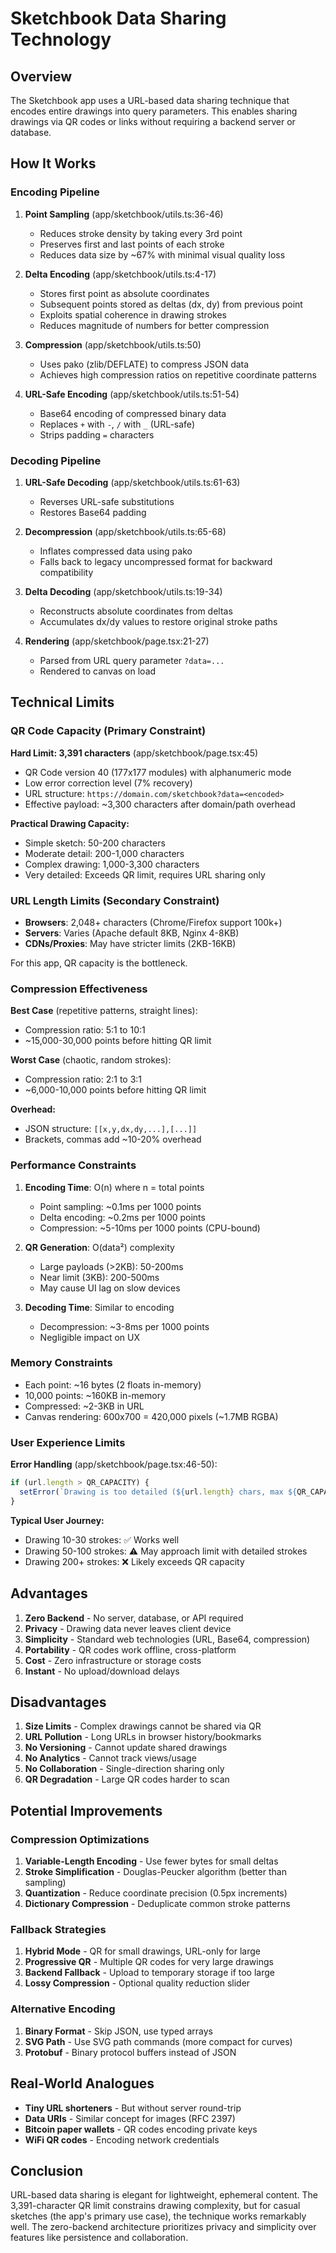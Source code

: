 # Sketchbook Data Sharing Technology

## Overview

The Sketchbook app uses a URL-based data sharing technique that encodes entire drawings into query parameters. This enables sharing drawings via QR codes or links without requiring a backend server or database.

## How It Works

### Encoding Pipeline

1. **Point Sampling** (app/sketchbook/utils.ts:36-46)
   - Reduces stroke density by taking every 3rd point
   - Preserves first and last points of each stroke
   - Reduces data size by ~67% with minimal visual quality loss

2. **Delta Encoding** (app/sketchbook/utils.ts:4-17)
   - Stores first point as absolute coordinates
   - Subsequent points stored as deltas (dx, dy) from previous point
   - Exploits spatial coherence in drawing strokes
   - Reduces magnitude of numbers for better compression

3. **Compression** (app/sketchbook/utils.ts:50)
   - Uses pako (zlib/DEFLATE) to compress JSON data
   - Achieves high compression ratios on repetitive coordinate patterns

4. **URL-Safe Encoding** (app/sketchbook/utils.ts:51-54)
   - Base64 encoding of compressed binary data
   - Replaces `+` with `-`, `/` with `_` (URL-safe)
   - Strips padding `=` characters

### Decoding Pipeline

1. **URL-Safe Decoding** (app/sketchbook/utils.ts:61-63)
   - Reverses URL-safe substitutions
   - Restores Base64 padding

2. **Decompression** (app/sketchbook/utils.ts:65-68)
   - Inflates compressed data using pako
   - Falls back to legacy uncompressed format for backward compatibility

3. **Delta Decoding** (app/sketchbook/utils.ts:19-34)
   - Reconstructs absolute coordinates from deltas
   - Accumulates dx/dy values to restore original stroke paths

4. **Rendering** (app/sketchbook/page.tsx:21-27)
   - Parsed from URL query parameter `?data=...`
   - Rendered to canvas on load

## Technical Limits

### QR Code Capacity (Primary Constraint)

**Hard Limit: 3,391 characters** (app/sketchbook/page.tsx:45)

- QR Code version 40 (177x177 modules) with alphanumeric mode
- Low error correction level (7% recovery)
- URL structure: `https://domain.com/sketchbook?data=<encoded>`
- Effective payload: ~3,300 characters after domain/path overhead

**Practical Drawing Capacity:**
- Simple sketch: 50-200 characters
- Moderate detail: 200-1,000 characters
- Complex drawing: 1,000-3,300 characters
- Very detailed: Exceeds QR limit, requires URL sharing only

### URL Length Limits (Secondary Constraint)

- **Browsers**: 2,048+ characters (Chrome/Firefox support 100k+)
- **Servers**: Varies (Apache default 8KB, Nginx 4-8KB)
- **CDNs/Proxies**: May have stricter limits (2KB-16KB)

For this app, QR capacity is the bottleneck.

### Compression Effectiveness

**Best Case** (repetitive patterns, straight lines):
- Compression ratio: 5:1 to 10:1
- ~15,000-30,000 points before hitting QR limit

**Worst Case** (chaotic, random strokes):
- Compression ratio: 2:1 to 3:1
- ~6,000-10,000 points before hitting QR limit

**Overhead:**
- JSON structure: `[[x,y,dx,dy,...],[...]]`
- Brackets, commas add ~10-20% overhead

### Performance Constraints

1. **Encoding Time**: O(n) where n = total points
   - Point sampling: ~0.1ms per 1000 points
   - Delta encoding: ~0.2ms per 1000 points
   - Compression: ~5-10ms per 1000 points (CPU-bound)

2. **QR Generation**: O(data²) complexity
   - Large payloads (>2KB): 50-200ms
   - Near limit (3KB): 200-500ms
   - May cause UI lag on slow devices

3. **Decoding Time**: Similar to encoding
   - Decompression: ~3-8ms per 1000 points
   - Negligible impact on UX

### Memory Constraints

- Each point: ~16 bytes (2 floats in-memory)
- 10,000 points: ~160KB in-memory
- Compressed: ~2-3KB in URL
- Canvas rendering: 600x700 = 420,000 pixels (~1.7MB RGBA)

### User Experience Limits

**Error Handling** (app/sketchbook/page.tsx:46-50):
```typescript
if (url.length > QR_CAPACITY) {
  setError(`Drawing is too detailed (${url.length} chars, max ${QR_CAPACITY})`);
}
```

**Typical User Journey:**
- Drawing 10-30 strokes: ✅ Works well
- Drawing 50-100 strokes: ⚠️ May approach limit with detailed strokes
- Drawing 200+ strokes: ❌ Likely exceeds QR capacity

## Advantages

1. **Zero Backend** - No server, database, or API required
2. **Privacy** - Drawing data never leaves client device
3. **Simplicity** - Standard web technologies (URL, Base64, compression)
4. **Portability** - QR codes work offline, cross-platform
5. **Cost** - Zero infrastructure or storage costs
6. **Instant** - No upload/download delays

## Disadvantages

1. **Size Limits** - Complex drawings cannot be shared via QR
2. **URL Pollution** - Long URLs in browser history/bookmarks
3. **No Versioning** - Cannot update shared drawings
4. **No Analytics** - Cannot track views/usage
5. **No Collaboration** - Single-direction sharing only
6. **QR Degradation** - Large QR codes harder to scan

## Potential Improvements

### Compression Optimizations

1. **Variable-Length Encoding** - Use fewer bytes for small deltas
2. **Stroke Simplification** - Douglas-Peucker algorithm (better than sampling)
3. **Quantization** - Reduce coordinate precision (0.5px increments)
4. **Dictionary Compression** - Deduplicate common stroke patterns

### Fallback Strategies

1. **Hybrid Mode** - QR for small drawings, URL-only for large
2. **Progressive QR** - Multiple QR codes for very large drawings
3. **Backend Fallback** - Upload to temporary storage if too large
4. **Lossy Compression** - Optional quality reduction slider

### Alternative Encoding

1. **Binary Format** - Skip JSON, use typed arrays
2. **SVG Path** - Use SVG path commands (more compact for curves)
3. **Protobuf** - Binary protocol buffers instead of JSON

## Real-World Analogues

- **Tiny URL shorteners** - But without server round-trip
- **Data URIs** - Similar concept for images (RFC 2397)
- **Bitcoin paper wallets** - QR codes encoding private keys
- **WiFi QR codes** - Encoding network credentials

## Conclusion

URL-based data sharing is elegant for lightweight, ephemeral content. The 3,391-character QR limit constrains drawing complexity, but for casual sketches (the app's primary use case), the technique works remarkably well. The zero-backend architecture prioritizes privacy and simplicity over features like persistence and collaboration.
